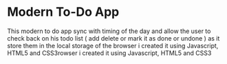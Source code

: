 # Modern To-Do App
This modern to do app sync with timing of the day and allow the user to check back on his todo list ( add delete or mark it as done or undone ) as it store them in the local storage of the browser i created it using Javascript, HTML5 and CSS3rowser i created it using Javascript, HTML5 and CSS3
